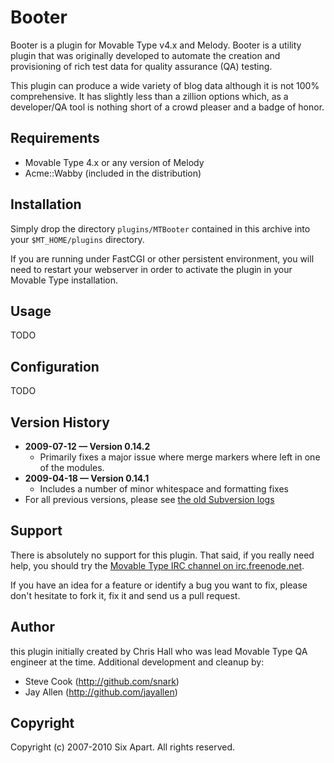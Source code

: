 # Booter

Booter is a plugin for Movable Type v4.x and Melody. Booter is a utility
plugin that was originally developed to automate the creation and provisioning
of rich test data for quality assurance (QA) testing.

This plugin can produce a wide variety of blog data although it is not 100%
comprehensive. It has slightly less than a zillion options which, as a
developer/QA tool is nothing short of a crowd pleaser and a badge of honor.

## Requirements

* Movable Type 4.x or any version of Melody
* Acme::Wabby (included in the distribution)

## Installation

Simply drop the directory `plugins/MTBooter` contained in this archive into
your `$MT_HOME/plugins` directory.

If you are running under FastCGI or other persistent environment, you will
need to restart your webserver in order to activate the plugin in your Movable
Type installation.

## Usage

TODO

## Configuration

TODO

## Version History

* **2009-07-12 — Version 0.14.2**
    * Primarily fixes a major issue where merge markers where left in one of the modules.
* **2009-04-18 — Version 0.14.1**
    * Includes a number of minor whitespace and formatting fixes
* For all previous versions, please see [the old Subversion logs](http://code.sixapart.com/trac/mtplugins/log/trunk/MTBooter)
    
## Support

There is absolutely no support for this plugin. That said, if you really need
help, you should try the [Movable Type IRC channel on
irc.freenode.net](irc://irc.freenode.net/movabletype).

If you have an idea for a feature or identify a bug you want to fix, please
don't hesitate to fork it, fix it and send us a pull request.

## Author

this plugin initially created by Chris Hall who was lead Movable Type QA
engineer at the time. Additional development and cleanup by:

* Steve Cook (http://github.com/snark)
* Jay Allen (http://github.com/jayallen)

## Copyright

Copyright (c) 2007-2010 Six Apart. All rights reserved.
